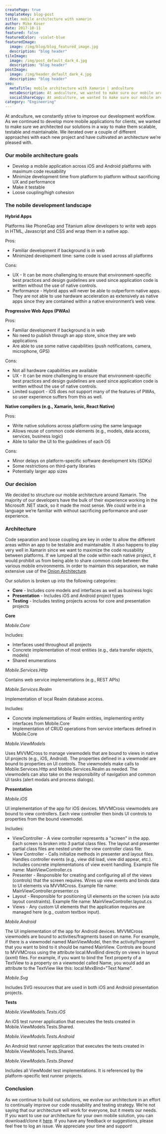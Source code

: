 ```yaml
---
createPage: true
templateKey: blog-post
title: mobile architecture with xamarin
author: Mike Koser
date: 2017-10-11
featured: false
featuredColor: -violet-blue
featuredImage:
  image: /img/blog/blog_featured_image.jpg
  description: "blog header"
tileImage:
  image: /img/post_default_dark_4.jpg
  description: "blog header"
postImage:
  image: /img/header_default_dark_4.jpg
  description: "blog header"
seo:
  metaTitle: mobile architecture with Xamarin | andculture
  metaDescription: At andculture, we wanted to make sure our mobile architecture was scalable, testable and maintainable. We decided to go with Xamarin.
  socialShareCopy: At andculture, we wanted to make sure our mobile architecture was scalable, testable and maintainable. We decided to go with Xamarin.
category: "Engineering"
---
```

At andculture, we constantly strive to improve our development workflow. As we continued to develop more mobile applications for clients, we wanted to make sure we architected our solutions in a way to make them scalable, testable and maintainable. We iterated over a couple of different approaches with each new project and have cultivated an architecture we’re pleased with.

### Our mobile architecture goals
* Develop a mobile application across iOS and Android platforms with maximum code reusability
* Minimize development time from platform to platform without sacrificing UX and performance
* Make it testable
* Loose coupling/high cohesion

### The nobile development landscape

**Hybrid Apps**

Platforms like PhoneGap and Titanium allow developers to write web apps in HTML, Javascript and CSS and wrap them in a native app.

Pros:

* Familiar development if background is in web
* Minimized development time: same code is used across all platforms

Cons:

* UX - It can be more challenging to ensure that environment-specific best practices and design guidelines are used since application code is written without the use of native controls.
* Performance - Hybrid apps will never be able to outperform native apps. They are not able to use hardware acceleration as extensively as native apps since they are contained within a native environment’s web view.

**Progressive Web Apps (PWAs)**

Pros:

* Familiar development if background is in web
* No need to publish through an app store, since they are web applications
* Are able to use some native capabilities (push notifications, camera, microphone, GPS)

Cons:

* Not all hardware capabilities are available
* UX - It can be more challenging to ensure that environment-specific best practices and design guidelines are used since application code is written without the use of native controls.
* Limited support - iOS does not support many of the features of PWAs, so user experience suffers from this as well.

**Native compilers (e.g., Xamarin, Ionic, React Native)**

Pros:

* Write native solutions across platform using the same language
* Allows reuse of common code elements (e.g., models, data access, services, business logic)
* Able to tailor the UI to the guidelines of each OS

Cons:

* Minor delays on platform-specific software development kits (SDKs)
* Some restrictions on third-party libraries
* Potentially larger app sizes

### Our decision

We decided to structure our mobile architecture around Xamarin. The majority of our developers have the bulk of their experience working in the Microsoft .NET stack, so it made the most sense. We could write in a language we’re familiar with without sacrificing performance and user experience.

### Architecture

Code separation and loose coupling are key in order to allow the different areas within an app to be testable and maintainable. It also happens to play very well in Xamarin since we want to maximize the code reusability between platforms. If we lumped all the code within each native project, it would prohibit us from being able to share common code between the various mobile environments. In order to maintain this separation, we make extensive use of the [Onion Architecture](http://jeffreypalermo.com/blog/the-onion-architecture-part-1/).

Our solution is broken up into the following categories:

* **Core** - Includes core models and interfaces as well as business logic
* **Presentation** - Includes iOS and Android project types
* **Testing** - Includes testing projects across for core and presentation projects

**Core**

*Mobile.Core*

Includes:

* Interfaces used throughout all projects
* Concrete implementation of most entities (e.g., data transfer objects, models)
* Shared enumerations

*Mobile.Services.Http*

Contains web service implementations (e.g., REST APIs)

*Mobile.Services.Realm*

Implementation of local Realm database access.

Includes:

* Concrete implementations of Realm entities, implementing entity interfaces from Mobile.Core
* Implementation of CRUD operations from service interfaces defined in Mobile.Core

*Mobile.ViewModels*

Uses MVVMCross to manage viewmodels that are bound to views in native UI projects (e.g., iOS, Android). The properties defined in a viewmodel are bound to properties on UI controls. The viewmodels make calls to Mobile.Services.Http and Mobile.Services.Realm as needed. The viewmodels can also take on the responsibility of navigation and common UI tasks (alert modals and process dialogs).

**Presentation**

*Mobile.iOS*

UI implementation of the app for iOS devices. MVVMCross viewmodels are bound to view controllers. Each view controller then binds UI controls to properties from the bound viewmodel.

Includes:

* ViewController - A view controller represents a "screen" in the app. Each screen is broken into 3 partial class files. The layout and presenter partial class files are nested under the view controller class file.
* View Controller - Calls initialize methods in presenter and layout files. Handles controller events (e.g., view did load, view did appear, etc.). Includes concrete implementations of view event handling. Example file name: MainViewController.cs
* Presenter - Responsible for creating and configuring all of the views (controls) that the screen requires. Wires up view events and binds data to UI elements via MVVMCross. Example file name: MainViewController.presenter.cs
* Layout - Responsible for positioning UI elements on the screen (via auto layout constraints). Example file name: MainViewController.layout.cs
* Views - Any custom UI elements that the application requires are managed here (e.g., custom textbox input).

*Mobile.Android*

The UI implementation of the app for Android devices. MVVMCross viewmodels are bound to activities/fragments based on name. For example, if there is a viewmodel named MainViewModel, then the activity/fragment that you want to bind to it should be named MainView. Controls are bound to MVVMCross using the attribute local:MvxBind directly on views in layout (axml) files. For example, if you want to bind the Text property of a TextView to a property on a viewmodel called Name, you would add an attribute to the TextView like this: local:MvxBind="Text Name".

*Mobile.Svg*

Includes SVG resources that are used in both iOS and Android presentation projects.

**Tests**

*Mobile.ViewModels.Tests.iOS*

An iOS test runner application that executes the tests created in Mobile.ViewModels.Tests.Shared.

*Mobile.ViewModels.Tests.Android*

An Android test runner application that executes the tests created in Mobile.ViewModels.Tests.Shared.

*Mobile.ViewModels.Tests.Shared*

Includes all ViewModel test implementations. It is referenced by the platform-specific test runner projects.

### Conclusion
As we continue to build out solutions, we evolve our architecture in an effort to continually improve our code reusability and testing strategy. We’re not saying that our architecture will work for everyone, but it meets our needs. If you want to use our architecture for your own mobile solution, you can download/clone it [here](https://github.com/AndcultureCode/Xamarin-Architecture). If you have any feedback or suggestions, please feel free to log an issue. We appreciate your time and support!